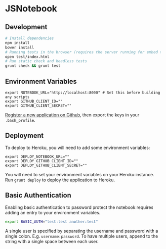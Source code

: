 # JSNotebook

## Development

```bash
# Install dependencies
npm install
bower install
# Running tests in the browser (requires the server running for embed tests)
open test/index.html
# Run static check and headless tests
grunt check && grunt test
```

## Environment Variables

```
export NOTEBOOK_URL="http://localhost:8000" # Set this before building any scripts
export GITHUB_CLIENT_ID=""
export GITHUB_CLIENT_SECRET=""
```

[Register a new application on Github](https://github.com/settings/applications/new), then export the keys in your `.bash_profile`.

## Deployment

To deploy to Heroku, you will need to add some environment variables:

```
export DEPLOY_NOTEBOOK_URL=""
export DEPLOY_GITHUB_CLIENT_ID=""
export DEPLOY_GITHUB_CLIENT_SECRET=""
```

You will need to set your environment variables on your Heroku instance. Run `grunt deploy` to deploy the application to Heroku.

## Basic Authentication

Enabling basic authentication to password protect the notebook requires adding an entry to your environment variables.

```bash
export BASIC_AUTH="test:test another:test"
```

A single user is specified by separating the username and password with a single colon. E.g. `username:password`. To have multiple users, append to the string with a single space between each user.
